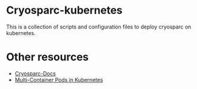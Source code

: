 # Cryosparc-kubernetes

This is a collection of scripts and configuration files to deploy cryosparc on kubernetes.


# Other resources

[//]: # (URL)
- [Cryosparc-Docs](https://cryosparc.com/docs/)
- [Multi-Container Pods in Kubernetes](https://linchpiner.github.io/k8s-multi-container-pods.html#:~:text=A%20Pod%20is%20is%20the,containers%20are%20relatively%20tightly%20coupled.)